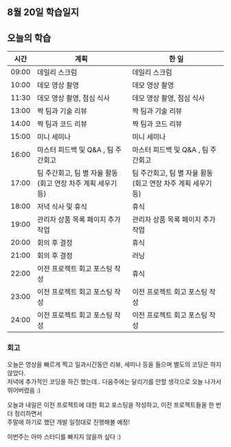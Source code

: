 ## 8월 20일 학습일지

## 오늘의 학습

| 시간  | 계획                                                         | 한 일                                                        |
| ----- | ------------------------------------------------------------ | ------------------------------------------------------------ |
| 09:00 | 데일리 스크럼                                                | 데일리 스크럼                                                |
| 10:00 | 데모 영상 촬영                                               | 데모 영상 촬영                                               |
| 11:30 | 데모 영상 촬영, 점심 식사                                    | 데모 영상 촬영, 점심 식사                                    |
| 13:00 | 짝 팀과 기술 리뷰                                            | 짝 팀과 기술 리뷰                                            |
| 14:00 | 짝 팀과 코드 리뷰                                            | 짝 팀과 코드 리뷰                                            |
| 15:00 | 미니 세미나                                                  | 미니 세미나                                                  |
| 16:00 | 마스터 피드백 및 Q&A , 팀 주간회고                           | 마스터 피드백 및 Q&A , 팀 주간회고                           |
| 17:00 | 팀 주간회고, 팀 별 자율 활동 (회고 연장 차주 계획 세우기 등) | 팀 주간회고, 팀 별 자율 활동 (회고 연장 차주 계획 세우기 등) |
| 18:00 | 저녁 식사 및 휴식                                            | 휴식                                                         |
| 19:00 | 관리자 상품 목록 페이지 추가 작업                            | 관리자 상품 목록 페이지 추가 작업                            |
| 20:00 | 회의 후 결정                                                 | 휴식                                                         |
| 21:00 | 회의 후 결정                                                 | 러닝                                                         |
| 22:00 | 이전 프로젝트 회고 포스팅 작성                               | 휴식                                                         |
| 23:00 | 이전 프로젝트 회고 포스팅 작성                               | 이전 프로젝트 회고 포스팅 작성                               |
| 24:00 | 이전 프로젝트 회고 포스팅 작성                               | 이전 프로젝트 회고 포스팅 작성                               |

### 회고

오늘은 영상을 빠르게 찍고 일과시간동안 리뷰, 세미나 등을 들으며 별도의 코딩은 하지 않았다.  
저녁에 추가적인 코딩을 하긴 했는데.. 다음주에는 달리기를 안할 생각으로 오늘 나가서 뛰어버렸음 :)

오늘과 내일은 이전 프로젝트에 대한 회고 포스팅을 작성하고, 이전 프로젝트들을 한 번 더 정리하면서  
주말에 하기로 했던 개발 일정대로 진행해볼 예정!

이번주는 아마 스터디를 빠지지 않을까 싶다 :)
